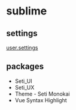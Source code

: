 # sublime

## settings
[user.settings](https://github.com/twoBoots/sublime/blob/master/user.settings)

## packages
- Seti_UI
- Seti_UX
- Theme - Seti Monokai
- Vue Syntax Highlight
